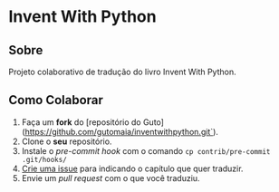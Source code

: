 # Invent With Python

## Sobre

Projeto colaborativo de tradução do livro Invent With Python.

## Como Colaborar

1. Faça um **fork** do [repositório do Guto]
(https://github.com/gutomaia/inventwithpython.git`).
2. Clone o **seu** repositório.
3. Instale o *pre-commit hook* com o comando `cp contrib/pre-commit .git/hooks/`
4. [Crie uma issue](https://github.com/gutomaia/inventwithpython/issues) para
indicando o capítulo que quer traduzir.
5. Envie um *pull request* com o que você traduziu.
